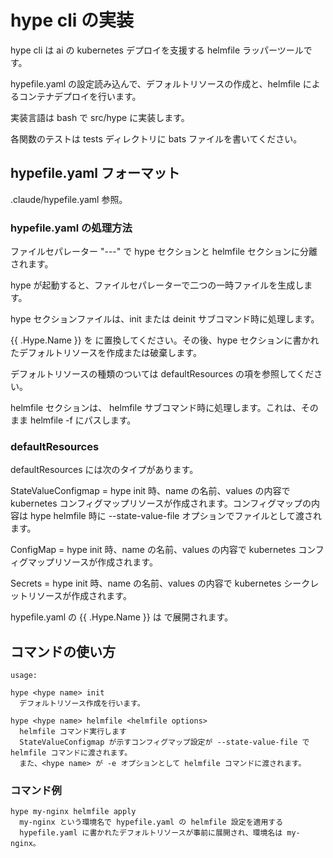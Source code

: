 # hype cli の実装

hype cli は ai の kubernetes デプロイを支援する helmfile ラッパーツールです。

hypefile.yaml の設定読み込んで、デフォルトリソースの作成と、helmfile によるコンテナデプロイを行います。

実装言語は bash で src/hype に実装します。

各関数のテストは tests ディレクトリに bats ファイルを書いてください。

## hypefile.yaml フォーマット

.claude/hypefile.yaml 参照。

### hypefile.yaml の処理方法

ファイルセパレーター "---" で hype セクションと helmfile セクションに分離されます。

hype が起動すると、ファイルセパレーターで二つの一時ファイルを生成します。

hype セクションファイルは、init または deinit サブコマンド時に処理します。

{{ .Hype.Name }} を <hype name> に置換してください。その後、hype セクションに書かれたデフォルトリソースを作成または破棄します。

デフォルトリソースの種類のついては defaultResources の項を参照してください。

helmfile セクションは、 helmfile サブコマンド時に処理します。これは、そのまま helmfile -f にパスします。

### defaultResources

defaultResources には次のタイプがあります。

StateValueConfigmap = hype <hype name> init 時、name の名前、values の内容で kubernetes コンフィグマップリソースが作成されます。コンフィグマップの内容は hype <hype name> helmfile 時に --state-value-file オプションでファイルとして渡されます。

ConfigMap = hype <hype name> init 時、name の名前、values の内容で kubernetes コンフィグマップリソースが作成されます。

Secrets = hype <hype name> init 時、name の名前、values の内容で kubernetes シークレットリソースが作成されます。

hypefile.yaml の {{ .Hype.Name }} は <hype name> で展開されます。

## コマンドの使い方

```
usage:

hype <hype name> init
  デフォルトリソース作成を行います。
  
hype <hype name> helmfile <helmfile options>
  helmfile コマンド実行します
  StateValueConfigmap が示すコンフィグマップ設定が --state-value-file で helmfile コマンドに渡されます。
  また、<hype name> が -e オプションとして helmfile コマンドに渡されます。

```

### コマンド例

```
hype my-nginx helmfile apply
  my-nginx という環境名で hypefile.yaml の helmfile 設定を適用する
  hypefile.yaml に書かれたデフォルトリソースが事前に展開され、環境名は my-nginx。

```

